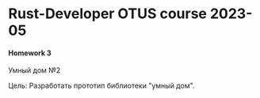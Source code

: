# Rust-Developer OTUS course 2023-05

#### Homework 3


Умный дом №2

Цель: Разработать прототип библиотеки "умный дом".